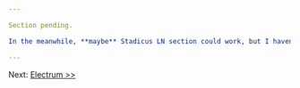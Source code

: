 ```yaml
---

Section pending.  

In the meanwhile, **maybe** Stadicus LN section could work, but I haven't tested it yet. It could be outdated or even bugged: [https://stadicus.github.io/RaspiBolt/raspibolt_40_lnd.html](https://stadicus.github.io/RaspiBolt/raspibolt_40_lnd.html)

---
```


Next: [Electrum >>](raspibolt_50_electrs.md)
